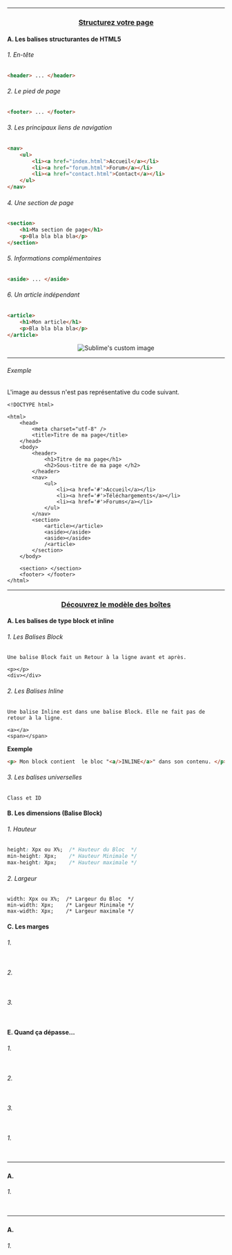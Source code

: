 ---------------------------------------------------------------------------------------------------------------------------------------------------------------
### <p align='center'> [Structurez votre page](https://openclassrooms.com/fr/courses/1603881-apprenez-a-creer-votre-site-web-avec-html5-et-css3/1605881-structurez-votre-page)</p>

#### A. Les balises structurantes de HTML5
###### 1. En-tête
```html
<header> ... </header>
```

###### 2. Le pied de page
```html
<footer> ... </footer>
```

###### 3. Les principaux liens de navigation 
```html
<nav>
    <ul>
        <li><a href="index.html">Accueil</a></li>
        <li><a href="forum.html">Forum</a></li>
        <li><a href="contact.html">Contact</a></li>
    </ul>
</nav>
```

###### 4. Une section de page
```html
<section>
    <h1>Ma section de page</h1>
    <p>Bla bla bla bla</p>
</section>
```

###### 5. Informations complémentaires
```html
<aside> ... </aside>
```

###### 6. Un article indépendant
```html
<article>
    <h1>Mon article</h1>
    <p>Bla bla bla bla</p>
</article>
```

<p align="center">
  <img src="https://user-images.githubusercontent.com/35907/194761512-8fe17e2f-450f-440d-9ff0-e3aa81f8f360.png" alt="Sublime's custom image"/>
</p>


---------------------------------------------------------------------------------------------------------------------------------------------------------------

###### Exemple 
L'image au dessus n'est pas représentative du code suivant.
```
<!DOCTYPE html>

<html>
    <head>
        <meta charset="utf-8" />
        <title>Titre de ma page</title>
    </head>
    <body>
        <header>
            <h1>Titre de ma page</h1>
            <h2>Sous-titre de ma page </h2>
        </header>   
        <nav> 
            <ul>
                <li><a href='#'>Accueil</a></li>
                <li><a href='#'>Téléchargements</a></li>
                <li><a href='#'>Forums</a></li>
            </ul>
        </nav>
        <section>
            <article></article>
            <aside></aside>
            <aside></aside>
            /<article> 
        </section>
    </body>
    
    <section> </section>
    <footer> </footer>
</html>

```

---------------------------------------------------------------------------------------------------------------------------------------------------------------
### <p align='center'>[Découvrez le modèle des boîtes](https://openclassrooms.com/fr/courses/1603881-apprenez-a-creer-votre-site-web-avec-html5-et-css3/1606168-decouvrez-le-modele-des-boites)</p>

#### A. Les balises de type block et inline
###### 1. Les Balises Block
`Une balise Block fait un Retour à la ligne avant et après.`
```
<p></p>
<div></div>
```
###### 2. Les Balises Inline
`Une balise Inline est dans une balise Block. Elle ne fait pas de retour à la ligne.`
```
<a></a>
<span></span>
```
**Exemple**
```html
<p> Mon block contient  le bloc "<a/>INLINE</a>" dans son contenu. </p>
```
###### 3. Les balises universelles
```
Class et ID
```
#### B. Les dimensions (Balise Block)
###### 1. Hauteur
```css
height: Xpx ou X%;  /* Hauteur du Bloc  */
min-height: Xpx;    /* Hauteur Minimale */ 
max-height: Xpx;    /* Hauteur maximale */
```
###### 2. Largeur
```
width: Xpx ou X%;  /* Largeur du Bloc  */
min-width: Xpx;    /* Largeur Minimale */ 
max-width: Xpx;    /* Largeur maximale */
```




#### C. Les marges
###### 1.
```
```
###### 2.
```
```
###### 3.
```
```


#### E. Quand ça dépasse…
###### 1.
```
```
###### 2.
```
```
###### 3.
```
```


 
###### 1. 
```html
```

---------------------------------------------------------------------------------------------------------------------------------------------------------------
### <p align='center'>[]()</p>

#### A. 
###### 1. 
```html
```

---------------------------------------------------------------------------------------------------------------------------------------------------------------
### <p align='center'>[]()</p>

#### A. 
###### 1. 
```html
```
